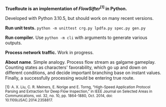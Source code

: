 **TrueRoute is an implementation of *FlowSifter*<sup>[1]</sup> in Python.**

Developed with Python 3.10.5, but should work on many recent versions.

**Run unit tests.** `python -m unittest crg.py lpdfa.py spec.py gen.py`

**Run compiler.** Use `python -m cli` with arguments to generate various outputs.

**Process network traffic.** Work in progress.

**About name**. Simple analogy. Process flow stream as galgame gameplay. Counting states as characters' favorability, which go up and down on different conditions, and decide important branching base on instant values. Finally, a successfully processing would be entering true route.

<sub>
[1]: A. X. Liu, C. R. Meiners, E. Norige and E. Torng, "High-Speed Application Protocol Parsing and Extraction for Deep Flow Inspection," in IEEE Journal on Selected Areas in Communications, vol. 32, no. 10, pp. 1864-1880, Oct. 2014, doi: 10.1109/JSAC.2014.2358817.
</sub>